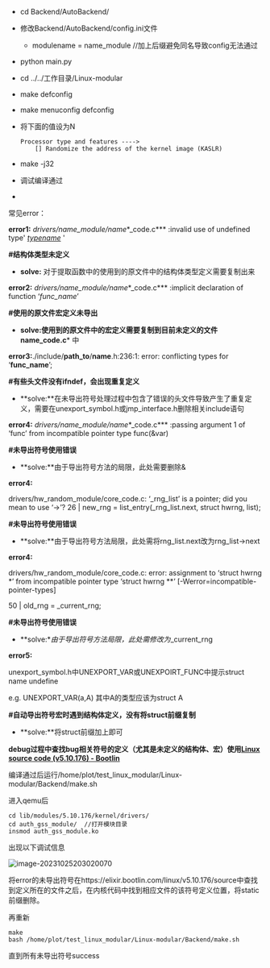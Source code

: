 
- cd Backend/AutoBackend/

- 修改Backend/AutoBackend/config.ini文件
  - modulename = name_module //加上后缀避免同名导致config无法通过

  
- python main.py

- cd ../../工作目录/Linux-modular

- make defconfig

- make menuconfig defconfig

- 将下面的值设为N

 	```
 	Processor type and features ----> 
 		[] Randomize the address of the kernel image (KASLR)
 	```

- make -j32
- 调试编译通过
- 



常见error：

**error1:** *drivers/name_module/name**_code.c*** :invalid use of undefined type' *<u>typename</u>* '

**#结构体类型未定义**

- **solve:** 对于提取函数中的使用到的原文件中的结构体类型定义需要复制出来

**error2:** *drivers/name_module/name**_code.c*** :implicit declaration of function ‘*func_name*’

**#使用的原文件宏定义未导出**

- **solve:**使用到的原文件中的宏定义需要复制到目前未定义的文件name**_code.c*** 中

**error3:**./include/**path_to**/**name**.h:236:1: error: conflicting types for ‘**func_name**’; 

**#有些头文件没有ifndef，会出现重复定义**

- **solve:**在未导出符号处理过程中包含了错误的头文件导致产生了重复定义，需要在unexport_symbol.h或jmp_interface.h删除相关include语句

**error4:** *drivers/name_module/name**_code.c*** :passing argument 1 of ‘func’ from incompatible pointer type
​				func(&var)

**#未导出符号使用错误**

  - **solve:**由于导出符号方法的局限，此处需要删除&

**error4:**

drivers/hw_random_module/core_code.c: ‘_rng_list’ is a pointer; did you mean to use ‘->’?
26 |                 new_rng = list_entry(_rng_list.next, struct hwrng, list);

**#未导出符号使用错误**

- **solve:**由于导出符号方法局限，此处需将rng_list.next改为rng_list->next

**error4:**

drivers/hw_random_module/core_code.c: error: assignment to ‘struct hwrng *’ from incompatible pointer type ‘struct hwrng **’ [-Werror=incompatible-pointer-types]

50 |         old_rng = _current_rng;

**#未导出符号使用错误**

- **solve:**由于导出符号方法局限，此处需修改为*_current_rng

**error5:**

unexport_symbol.h中UNEXPORT_VAR或UNEXPOIRT_FUNC中提示struct name undefine

 e.g. UNEXPORT_VAR(a,A) 其中A的类型应该为struct A

**#自动导出符号宏时遇到结构体定义，没有将struct前缀复制**

- **solve:**将struct前缀加上即可

**debug过程中查找bug相关符号的定义（尤其是未定义的结构体、宏）使用[Linux source code (v5.10.176) - Bootlin](https://elixir.bootlin.com/linux/v5.10.176/source)**





编译通过后运行/home/plot/test_linux_modular/Linux-modular/Backend/make.sh

进入qemu后

```
cd lib/modules/5.10.176/kernel/drivers/
cd auth_gss_module/  //打开模块目录
insmod auth_gss_module.ko
```

出现以下调试信息

![image-20231025203020070](C:\Users\felix\AppData\Roaming\Typora\typora-user-images\image-20231025203020070.png)

将error的未导出符号在https://elixir.bootlin.com/linux/v5.10.176/source中查找到定义所在的文件之后，在内核代码中找到相应文件的该符号定义位置，将static前缀删除。

再重新

```
make
bash /home/plot/test_linux_modular/Linux-modular/Backend/make.sh
```

直到所有未导出符号success
